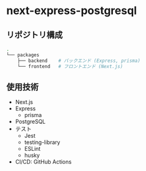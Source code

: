 # next-express-postgresql

## リポジトリ構成

```bash
.
└── packages
    ├── backend    # バックエンド (Express, prisma)
    └── frontend   # フロントエンド (Next.js)
```

## 使用技術

- Next.js
- Express
  - prisma
- PostgreSQL
- テスト
  - Jest
  - testing-library
  - ESLint
  - husky
- CI/CD: GitHub Actions

